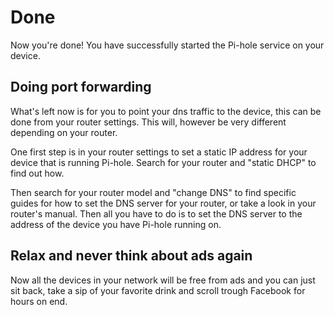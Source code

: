 # Done

Now you're done! You have successfully started the Pi-hole service on your device.

## Doing port forwarding

What's left now is for you to point your dns traffic to the device, this can be done from your router settings. This will, however be very different depending on your router.

One first step is in your router settings to set a static IP address for your device that is running Pi-hole. Search for your router and "static DHCP" to find out how.

Then search for your router model and "change DNS" to find specific guides for how to set the DNS server for your router, or take a look in your router's manual. Then all you have to do is to set the DNS server to the address of the device you have Pi-hole running on.

## Relax and never think about ads again

Now all the devices in your network will be free from ads and you can just sit back, take a sip of your favorite drink and scroll trough Facebook for hours on end.
